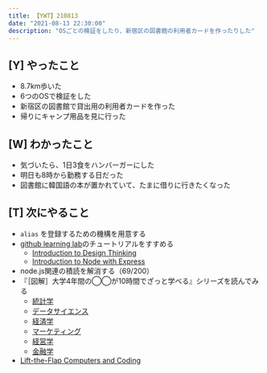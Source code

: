 ```yaml
---
title: 【YWT】210813
date: "2021-08-13 22:30:00"
description: "OSごとの検証をしたり、新宿区の図書館の利用者カードを作ったりした"
---
```


## [Y] やったこと

- 8.7km歩いた
- 6つのOSで検証をした
- 新宿区の図書館で貸出用の利用者カードを作った
- 帰りにキャンプ用品を見に行った

## [W] わかったこと

- 気づいたら、1日3食をハンバーガーにした
- 明日も8時から勤務する日だった
- 図書館に韓国語の本が置かれていて、たまに借りに行きたくなった

## [T] 次にやること

- `alias` を登録するための機構を用意する
- [github learning lab](https://lab.github.com/githubtraining)のチュートリアルをすすめる
  - [Introduction to Design Thinking](https://lab.github.com/githubtraining/introduction-to-design-thinking)
  - [Introduction to Node with Express](https://lab.github.com/everydeveloper/introduction-to-node-with-express)
- node.js関連の積読を解消する（69/200）
- 『［図解］大学4年間の◯◯が10時間でざっと学べる』シリーズを読んでみる
  - [統計学](https://www.amazon.co.jp/dp/B07PXB4NN9)
  - [データサイエンス](https://www.amazon.co.jp/dp/B07XNW3TQM)
  - [経済学](https://www.amazon.co.jp/dp/B01KNLFHH6)
  - [マーケティング](https://www.amazon.co.jp/dp/B07BNC2SV3)
  - [経営学](https://www.amazon.co.jp/dp/B071SKDF3L)
  - [金融学](https://www.amazon.co.jp/dp/B07BB6Z7FW)
- [Lift-the-Flap Computers and Coding](https://www.amazon.co.jp/dp/1409591514)

<!-- https://twitter.com/camomile_cafe/status/1426181924624633856?s=20 -->
